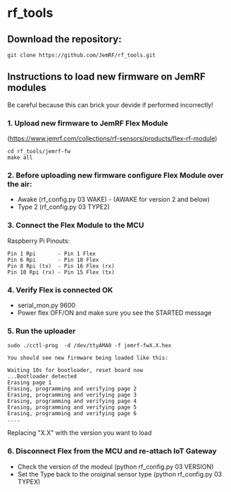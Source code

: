 # rf_tools

## Download the repository:
```
git clone https://github.com/JemRF/rf_tools.git
```

## Instructions to load new firmware on JemRF modules
Be careful because this can brick your devide if performed incorrectly!

### 1. Upload new firmware to JemRF Flex Module 
(https://www.jemrf.com/collections/rf-sensors/products/flex-rf-module)
```
cd rf_tools/jemrf-fw
make all
```
### 2. Before uploading new firmware configure Flex Module over the air:
 - Awake (rf_config.py 03 WAKE) - (AWAKE for version 2 and below)
 - Type 2 (rf_config.py 03 TYPE2)

### 3. Connect the Flex Module to the MCU
Raspberry Pi Pinouts:
```
Pin 1 Rpi       - Pin 1 Flex
Pin 6 Rpi       - Pin 10 Flex
Pin 8 Rpi (tx)  - Pin 16 Flex (rx)
Pin 10 Rpi (rx) - Pin 15 Flex (tx)
```
### 4. Verify Flex is connected OK
 - serial_mon.py 9600
 - Power flex OFF/ON and make sure you see the STARTED message
 
### 5. Run the uploader
```
sudo ./cctl-prog  -d /dev/ttyAMA0 -f jemrf-fwX.X.hex

You should see new firmware being loaded like this:

Waiting 10s for bootloader, reset board now
...Bootloader detected
Erasing page 1
Erasing, programming and verifying page 2
Erasing, programming and verifying page 3
Erasing, programming and verifying page 4
Erasing, programming and verifying page 5
Erasing, programming and verifying page 6
....
```
Replacing "X.X" with the version you want to load

### 6. Disconnect Flex from the MCU and re-attach IoT Gateway
 - Check the version of the modeul (python rf_config.py 03 VERSION)
 - Set the Type back to the oroiginal sensor type (python rf_config.py 03 TYPEX)
 


